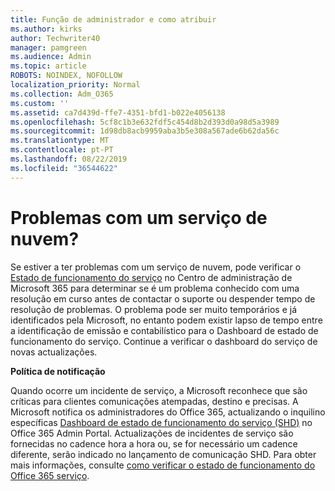 ```yaml
---
title: Função de administrador e como atribuir
ms.author: kirks
author: Techwriter40
manager: pamgreen
ms.audience: Admin
ms.topic: article
ROBOTS: NOINDEX, NOFOLLOW
localization_priority: Normal
ms.collection: Adm_O365
ms.custom: ''
ms.assetid: ca7d439d-ffe7-4351-bfd1-b022e4056138
ms.openlocfilehash: 5cf8c1b3e632fdf5c454d8b2d393d0a98d5a3989
ms.sourcegitcommit: 1d98db8acb9959aba3b5e308a567ade6b62da56c
ms.translationtype: MT
ms.contentlocale: pt-PT
ms.lasthandoff: 08/22/2019
ms.locfileid: "36544622"
---
```

# <a name="experiencing-problems-with-a-cloud-service"></a>Problemas com um serviço de nuvem?

Se estiver a ter problemas com um serviço de nuvem, pode verificar o [Estado de funcionamento do serviço](https://admin.microsoft.com/AdminPortal/Home#/servicehealth) no Centro de administração de Microsoft 365 para determinar se é um problema conhecido com uma resolução em curso antes de contactar o suporte ou despender tempo de resolução de problemas. O problema pode ser muito temporários e já identificados pela Microsoft, no entanto podem existir lapso de tempo entre a identificação de emissão e contabilístico para o Dashboard de estado de funcionamento do serviço. Continue a verificar o dashboard do serviço de novas actualizações.

**Política de notificação**

Quando ocorre um incidente de serviço, a Microsoft reconhece que são críticas para clientes comunicações atempadas, destino e precisas. A Microsoft notifica os administradores do Office 365, actualizando o inquilino específicas [Dashboard de estado de funcionamento do serviço (SHD)](https://admin.microsoft.com/AdminPortal/Home#/servicehealth) no Office 365 Admin Portal. Actualizações de incidentes de serviço são fornecidas no cadence hora a hora ou, se for necessário um cadence diferente, serão indicado no lançamento de comunicação SHD. Para obter mais informações, consulte [como verificar o estado de funcionamento do Office 365 serviço](https://docs.microsoft.com/office365/enterprise/view-service-health).

